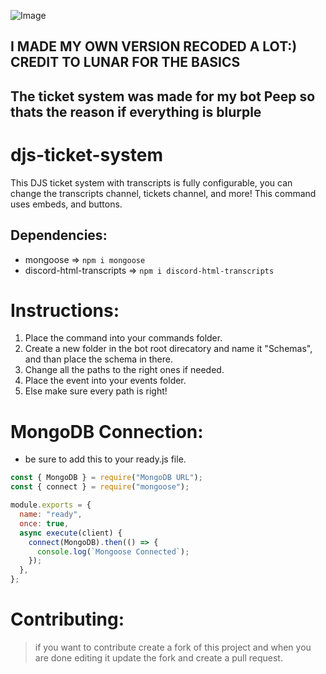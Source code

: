 ![Image](https://cdn.discordapp.com/attachments/1009197481915056160/1009240837055586364/TICKET_SYSTEM.jpg)

## I MADE MY OWN VERSION RECODED A LOT:) CREDIT TO LUNAR FOR THE BASICS
## The ticket system was made for my bot Peep so thats the reason if everything is blurple

# djs-ticket-system
This DJS ticket system with transcripts is fully configurable, you can change the transcripts channel, tickets channel, and more! This command uses embeds, and buttons.

## Dependencies:
-  mongoose => `npm i mongoose`
-  discord-html-transcripts => `npm i discord-html-transcripts`

# Instructions:
1) Place the command into your commands folder.
2) Create a new folder in the bot root direcatory and name it "Schemas", and than place the schema in there.
3) Change all the paths to the right ones if needed.
4) Place the event into your events folder.
5) Else make sure every path is right!

# MongoDB Connection:
- be sure to add this to your ready.js file.
```js
const { MongoDB } = require("MongoDB URL");
const { connect } = require("mongoose");

module.exports = {
  name: "ready",
  once: true,
  async execute(client) {
    connect(MongoDB).then(() => {
      console.log(`Mongoose Connected`);
    });
  },
};
```

# Contributing:
> if you want to contribute create a fork of this project and when you are done editing it update the fork and create a pull request.
